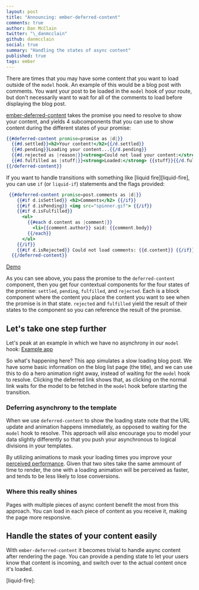 ```yaml
---
layout: post
title: "Announcing: ember-deferred-content"
comments: true
author: Dan McClain
twitter: "\_danmcclain"
github: danmcclain
social: true
summary: "Handling the states of async content"
published: true
tags: ember
---
```


There are times that you may have some content that you want to load
outside of the `model` hook. An example of this would be a blog post with
comments. You want your post to be loaded in the `model` hook of your
route, but don't necessarily want to wait for all of the comments to
load before displaying the blog post.

[ember-deferred-content][github] takes the promise you need to resolve to show
your content, and yields 4 subcomponents that you can use to show
content during the different states of your promise:

```hbs
{{#deferred-content promise=promise as |d|}}
  {{#d.settled}}<h2>Your content!</h2>{{/d.settled}}
  {{#d.pending}}Loading your content...{{/d.pending}}
  {{#d.rejected as |reason|}}<strong>Could not load your content:</strong> {{reason}}{{/d.rejected}}
  {{#d.fulfilled as |stuff|}}<strong>Loaded:</strong> {{stuff}}{{/d.fulfilled}}
{{/deferred-content}}
```

If you want to handle transitions with something like [liquid
fire][liquid-fire], you can use `if` (or `liquid-if`) statements and the flags provided:

```hbs
 {{#deferred-content promise=post.comments as |d|}}
    {{#if d.isSettled}} <h2>Comments</h2> {{/if}}
    {{#if d.isPending}} <img src="spinner.gif"> {{/if}}
    {{#if d.isFulfilled}}
      <ul>
        {{#each d.content as |comment|}}
          <li>{{comment.author}} said: {{comment.body}}
        {{/each}}
      </ul>
    {{/if}}
    {{#if d.isRejected}} Could not load comments: {{d.content}} {{/if}}
  {{/deferred-content}}
```

[Demo][demo-link]

As you can see above, you pass the promise to the `deferred-content` component,
then you get four contextual components for the four states of the promise:
`settled`, `pending`, `fulfilled`, and `rejected`. Each is a block component where the
content you place the content you want to see when the promise is in that
state. `rejected` and `fulfilled` yield the result of their states to the
component so you can reference the result of the promise.


## Let's take one step further

Let's peak at an example in which we have no asynchrony in our `model`
hook: [Example app][example-app]

So what's happening here? This app simulates a slow loading blog post.
We have some basic information on the blog list page (the title), and we
can use this to do a hero animation right away, instead of waiting for
the `model` hook to resolve. Clicking the deferred link shows that, as
clicking on the normal link waits for the model to be fetched in the
`model` hook before starting the transition.

### Deferring asynchrony to the template

When we use `deferred-content` to show the loading state note that the
URL update and animation happens immediately, as opposed to waiting for
the `model` hook to resolve. This approach will also encourage you to
model your data slightly differently so that you push your asynchronous
to logical divisions in your templates.

By utilizing animations to mask your loading times you improve your [perceived
performance][perc-perf]. Given that two sites take the same ammount of time to
render, the one with a loading animation will be perceived as
faster, and tends to be less likely to lose conversions.

### Where this really shines

Pages with multiple pieces of async content benefit the most from this
approach. You can load in each piece of content as you receive it,
making the page more responsive.

## Handle the states of your content easily

With `ember-deferred-content` it becomes trivial to handle async content after
rendering the page. You can provide a pending state to let your users know that
content is incoming, and switch over to the actual content once it's loaded.

[demo-link]: https://ember-twiddle.com/8ca7a5edd5ab0df72c0c?numColumns=1&openFiles=application.template.hbs%2C
[github]: https://github.com/danmcclain/ember-deferred-content
[example-app]: http://deferred-example.danmcclain.net/
[perc-perf]: http://blog.teamtreehouse.com/perceived-performance
[liquid-fire]:
